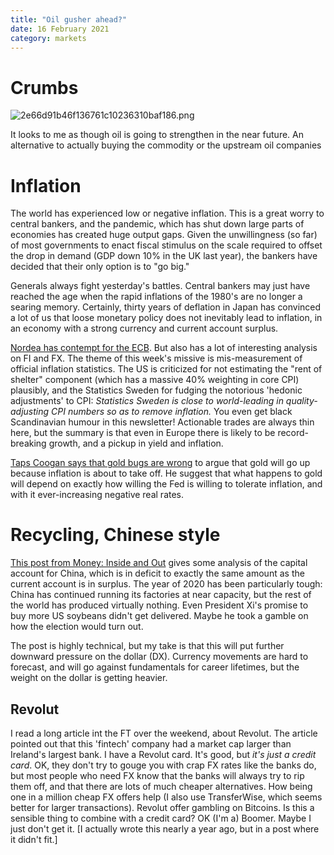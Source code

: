 ```yaml
---
title: "Oil gusher ahead?"
date: 16 February 2021
category: markets
---
```


# Crumbs

![2e66d91b46f136761c10236310baf186.png]({attach}2e66d91b46f136761c10236310baf186.png)

It looks to me as though oil is going to strengthen in the near future.
An alternative to actually buying the commodity or the upstream oil companies 

# Inflation

The world has experienced low or negative inflation.
This is a great worry to central bankers, and the pandemic, which has shut down large parts of economies has created huge output gaps.
Given the unwillingness (so far) of most governments to enact fiscal stimulus on the scale required to offset the drop in demand (GDP down 10% in the UK last year), the bankers have decided that their only option is to "go big."

Generals always fight yesterday's battles. 
Central bankers may just have reached the age when the rapid inflations of the 1980's are no longer a  searing memory.
Certainly, thirty years of deflation in Japan has convinced a lot of us that loose monetary policy does not inevitably lead to inflation, in an economy with a strong currency and current account surplus.

[Nordea has contempt for the ECB](https://corporate.nordea.com/article/63558/fx-weekly-roses-are-red-violets-are-blue-the-ecb-is-more-infantile-than-both-me-and-you).  But also has a lot of interesting analysis on FI and FX. The theme of this week's missive is mis-measurement of official inflation statistics. The US is criticized for not estimating the "rent of shelter" component (which has a massive 40% weighting in core CPI) plausibly, and the Statistics Sweden for fudging the notorious 'hedonic adjustments' to CPI:  _Statistics Sweden is close to world-leading in quality-adjusting CPI numbers so as to remove inflation._ You even get black Scandinavian humour in this newsletter! 
Actionable trades are always thin here, but the summary is that even in Europe there is likely to be record-breaking growth, and a pickup in yield and inflation. 

[Taps Coogan says that gold bugs are wrong](https://thesoundingline.com/gold-is-a-hedge-against-negative-real-rates-not-inflation-which-is-the-fed-really-targeting/) to argue that gold will go up because inflation is about to take off. He suggest that what happens to gold will depend on exactly how willing the Fed is willing to tolerate inflation, and with it ever-increasing negative real rates.

# Recycling, Chinese style

[This post from Money: Inside and Out](https://moneyinsideout.exantedata.com/p/chinas-balance-of-payments-part-ii) gives some analysis of the capital account for China, which is in deficit to exactly the same amount as the current account is in surplus.
The year of 2020 has been particularly tough: China has continued running its factories at near capacity, but the rest of the world has produced virtually nothing. Even President Xi's promise to buy more US soybeans didn't get delivered. Maybe he took a gamble on how the election would turn out.

The post is highly technical, but my take is that this will put further downward pressure on the dollar (DX). 
Currency movements are hard to forecast, and will go against fundamentals for career lifetimes, but the weight on the dollar is getting heavier.

## Revolut

I read a long article int the FT over the weekend,  about Revolut.
The article pointed out that this 'fintech' company had a market cap larger than 
Ireland's largest bank. I have a Revolut card. It's good, but *it's just a credit card*. 
OK, they don't try to gouge you with crap FX rates like the banks do,
but most people who need FX know that the banks will always try to rip them off,
and that there are lots of much cheaper alternatives.
How being one in a million cheap FX offers help (I also use TransferWise, which seems better for larger transactions).
Revolut offer gambling on Bitcoins. Is this a sensible thing to combine with a credit card?
OK (I'm a) Boomer. Maybe I just don't get it.
[I actually wrote this nearly a year ago, but in a post where it didn't fit.]

